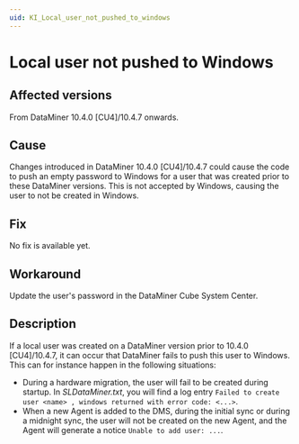 ```yaml
---
uid: KI_Local_user_not_pushed_to_windows
---
```


# Local user not pushed to Windows

## Affected versions

From DataMiner 10.4.0 [CU4]/10.4.7 onwards.<!-- RN 39234 -->

## Cause

Changes introduced in DataMiner 10.4.0 [CU4]/10.4.7 could cause the code to push an empty password to Windows for a user that was created prior to these DataMiner versions. This is not accepted by Windows, causing the user to not be created in Windows.

## Fix

No fix is available yet.<!-- RN 42819 -->

## Workaround

Update the user's password in the DataMiner Cube System Center.

## Description

If a local user was created on a DataMiner version prior to 10.4.0 [CU4]/10.4.7, it can occur that DataMiner fails to push this user to Windows. This can for instance happen in the following situations:

- During a hardware migration, the user will fail to be created during startup. In *SLDataMiner.txt*, you will find a log entry `Failed to create user <name> , windows returned with error code: <...>`.
- When a new Agent is added to the DMS, during the initial sync or during a midnight sync, the user will not be created on the new Agent, and the Agent will generate a notice `Unable to add user: ...`.
